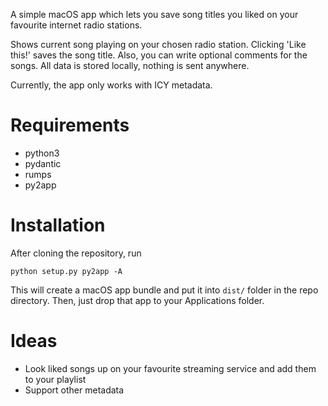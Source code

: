 A simple macOS app which lets you save song titles you liked on your favourite internet radio stations.

Shows current song playing on your chosen radio station. Clicking 'Like this!' saves the song title. Also, you can write optional comments for the songs. All data is stored locally, nothing is sent anywhere.

Currently, the app only works with ICY metadata.

# Requirements

- python3
- pydantic
- rumps
- py2app

# Installation

After cloning the repository, run

```shell
python setup.py py2app -A
```

This will create a macOS app bundle and put it into `dist/` folder in the repo directory. Then, just drop that app to your Applications folder.

# Ideas

- Look liked songs up on your favourite streaming service and add them to your playlist
- Support other metadata